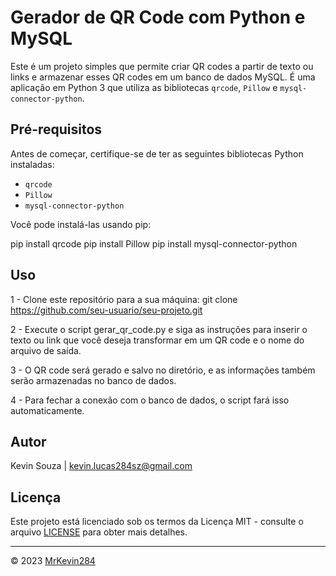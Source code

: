 # Gerador de QR Code com Python e MySQL

Este é um projeto simples que permite criar QR codes a partir de texto ou links e armazenar esses QR codes em um banco de dados MySQL. É uma aplicação em Python 3 que utiliza as bibliotecas `qrcode`, `Pillow` e `mysql-connector-python`.

## Pré-requisitos

Antes de começar, certifique-se de ter as seguintes bibliotecas Python instaladas:

- `qrcode`
- `Pillow`
- `mysql-connector-python`

Você pode instalá-las usando pip:


pip install qrcode
pip install Pillow
pip install mysql-connector-python

## Uso
1 - Clone este repositório para a sua máquina:
git clone https://github.com/seu-usuario/seu-projeto.git

2 - Execute o script gerar_qr_code.py e siga as instruções para inserir o texto ou link que você deseja transformar em um QR code e o nome do arquivo de saída.

3 - O QR code será gerado e salvo no diretório, e as informações também serão armazenadas no banco de dados.

4 - Para fechar a conexão com o banco de dados, o script fará isso automaticamente.

## Autor
Kevin Souza | kevin.lucas284sz@gmail.com

## Licença

Este projeto está licenciado sob os termos da Licença MIT - consulte o arquivo [LICENSE](https://github.com/MrKevin284/Simple_QR_Code_Generator/blob/main/) para obter mais detalhes.

---

© 2023 [MrKevin284](https://github.com/MrKevin284)
